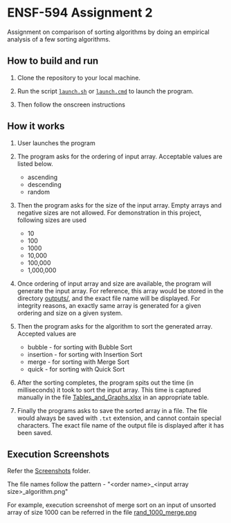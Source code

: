 # ENSF-594 Assignment 2

Assignment on comparison of sorting algorithms by doing an empirical analysis of a few sorting algorithms.

## How to build and run

1. Clone the repository to your local machine.

2. Run the script [`launch.sh`](launch.sh) or [`launch.cmd`](launch.cmd) to launch the program.

3. Then follow the onscreen instructions

## How it works

1. User launches the program

2. The program asks for the ordering of input array. Acceptable values are listed below.

   - ascending
   - descending
   - random

3. Then the program asks for the size of the input array. Empty arrays and negative sizes are not allowed. For demonstration in this project, following sizes are used

   - 10
   - 100
   - 1000
   - 10,000
   - 100,000
   - 1,000,000

4. Once ordering of input array and size are available, the program will generate the input array. For reference, this array would be stored in the directory [outputs/](outputs/), and the exact file name will be displayed. For integrity reasons, an exactly same array is generated for a given ordering and size on a given system.

5. Then the program asks for the algorithm to sort the generated array. Accepted values are

   - bubble - for sorting with Bubble Sort
   - insertion - for sorting with Insertion Sort
   - merge - for sorting with Merge Sort
   - quick - for sorting with Quick Sort

6. After the sorting completes, the program spits out the time (in milliseconds) it took to sort the input array. This time is captured manually in the file [Tables_and_Graphs.xlsx](Tables_and_Graphs.xlsx) in an appropriate table.

7. Finally the programs asks to save the sorted array in a file. The file would always be saved with `.txt` extension, and cannot contain special characters. The exact file name of the output file is displayed after it has been saved.

## Execution Screenshots

Refer the [Screenshots](Screenshots/) folder.

The file names follow the pattern - "\<order name\>\_\<input array size\>\_algorithm.png"

For example, execution screenshot of merge sort on an input of unsorted array of size 1000 can be referred in the file [rand_1000_merge.png](Screenshots/rand_1000_merge.png)
